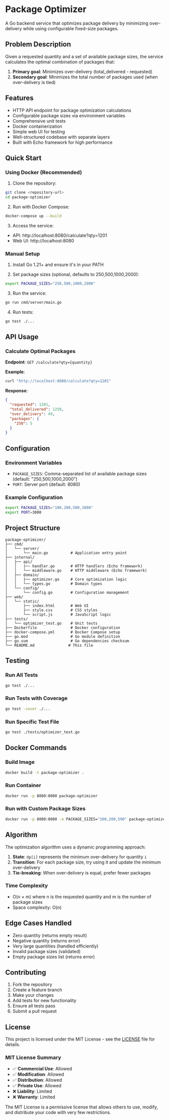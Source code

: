 # Package Optimizer

A Go backend service that optimizes package delivery by minimizing over-delivery while using configurable fixed-size packages.

## Problem Description

Given a requested quantity and a set of available package sizes, the service calculates the optimal combination of packages that:
1. **Primary goal**: Minimizes over-delivery (total_delivered - requested)
2. **Secondary goal**: Minimizes the total number of packages used (when over-delivery is tied)

## Features

- HTTP API endpoint for package optimization calculations
- Configurable package sizes via environment variables
- Comprehensive unit tests
- Docker containerization
- Simple web UI for testing
- Well-structured codebase with separate layers
- Built with Echo framework for high performance

## Quick Start

### Using Docker (Recommended)

1. Clone the repository:
```bash
git clone <repository-url>
cd package-optimizer
```

2. Run with Docker Compose:
```bash
docker-compose up --build
```

3. Access the service:
- API: http://localhost:8080/calculate?qty=1201
- Web UI: http://localhost:8080

### Manual Setup

1. Install Go 1.21+ and ensure it's in your PATH

2. Set package sizes (optional, defaults to 250,500,1000,2000):
```bash
export PACKAGE_SIZES="250,500,1000,2000"
```

3. Run the service:
```bash
go run cmd/server/main.go
```

4. Run tests:
```bash
go test ./...
```

## API Usage

### Calculate Optimal Packages

**Endpoint**: `GET /calculate?qty={quantity}`

**Example**:
```bash
curl "http://localhost:8080/calculate?qty=1201"
```

**Response**:
```json
{
  "requested": 1201,
  "total_delivered": 1250,
  "over_delivery": 49,
  "packages": {
    "250": 5
  }
}
```

## Configuration

### Environment Variables

- `PACKAGE_SIZES`: Comma-separated list of available package sizes (default: "250,500,1000,2000")
- `PORT`: Server port (default: 8080)

### Example Configuration

```bash
export PACKAGE_SIZES="100,200,500,1000"
export PORT=3000
```

## Project Structure

```
package-optimizer/
├── cmd/
│   └── server/
│       └── main.go          # Application entry point
├── internal/
│   ├── api/
│   │   ├── handler.go       # HTTP handlers (Echo framework)
│   │   └── middleware.go    # HTTP middleware (Echo framework)
│   ├── domain/
│   │   ├── optimizer.go     # Core optimization logic
│   │   └── types.go         # Domain types
│   └── config/
│       └── config.go        # Configuration management
├── web/
│   └── static/
│       ├── index.html       # Web UI
│       ├── style.css        # CSS styles
│       └── script.js        # JavaScript logic
├── tests/
│   └── optimizer_test.go    # Unit tests
├── Dockerfile               # Docker configuration
├── docker-compose.yml       # Docker Compose setup
├── go.mod                   # Go module definition
├── go.sum                   # Go dependencies checksum
└── README.md               # This file
```

## Testing

### Run All Tests
```bash
go test ./...
```

### Run Tests with Coverage
```bash
go test -cover ./...
```

### Run Specific Test File
```bash
go test ./tests/optimizer_test.go
```

## Docker Commands

### Build Image
```bash
docker build -t package-optimizer .
```

### Run Container
```bash
docker run -p 8080:8080 package-optimizer
```

### Run with Custom Package Sizes
```bash
docker run -p 8080:8080 -e PACKAGE_SIZES="100,200,500" package-optimizer
```

## Algorithm

The optimization algorithm uses a dynamic programming approach:

1. **State**: `dp[i]` represents the minimum over-delivery for quantity `i`
2. **Transition**: For each package size, try using it and update the minimum over-delivery
3. **Tie-breaking**: When over-delivery is equal, prefer fewer packages

### Time Complexity
- O(n × m) where n is the requested quantity and m is the number of package sizes
- Space complexity: O(n)

## Edge Cases Handled

- Zero quantity (returns empty result)
- Negative quantity (returns error)
- Very large quantities (handled efficiently)
- Invalid package sizes (validated)
- Empty package sizes list (returns error)

## Contributing

1. Fork the repository
2. Create a feature branch
3. Make your changes
4. Add tests for new functionality
5. Ensure all tests pass
6. Submit a pull request

## License

This project is licensed under the MIT License - see the [LICENSE](LICENSE) file for details.

### MIT License Summary

- ✅ **Commercial Use**: Allowed
- ✅ **Modification**: Allowed  
- ✅ **Distribution**: Allowed
- ✅ **Private Use**: Allowed
- ❌ **Liability**: Limited
- ❌ **Warranty**: Limited

The MIT License is a permissive license that allows others to use, modify, and distribute your code with very few restrictions. 